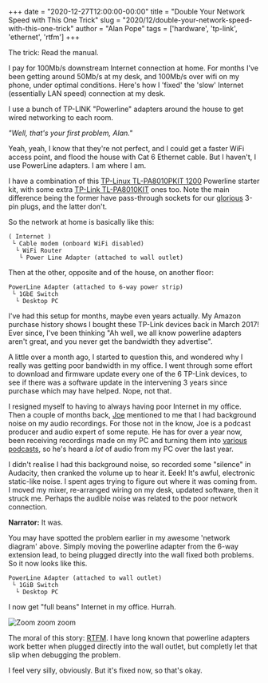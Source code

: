 +++
date = "2020-12-27T12:00:00-00:00"
title = "Double Your Network Speed with This One Trick"
slug = "2020/12/double-your-network-speed-with-this-one-trick"
author = "Alan Pope"
tags = ['hardware', 'tp-link', 'ethernet', 'rtfm']
+++

The trick: Read the manual.

I pay for 100Mb/s downstream Internet connection at home. For months I've been getting around 50Mb/s at my desk, and 100Mb/s over wifi on my phone, under optimal conditions. Here's how I 'fixed' the 'slow' Internet (essentially LAN speed) connection at my desk.

I use a bunch of TP-LINK "Powerline" adapters around the house to get wired networking to each room. 

*"Well, that's your first problem, Alan."*

Yeah, yeah, I know that they're not perfect, and I could get a faster WiFi access point, and flood the house with Cat 6 Ethernet cable. But I haven't, I use PowerLine adapters. I am where I am.

I have a combination of this [TP-Linux TL-PA8010PKIT 1200](https://geni.us/iu86k) Powerline starter kit, with some extra [TP-Link TL-PA8010KIT](https://geni.us/YOYG) ones too. Note the main difference being the former have pass-through sockets for our [glorious](https://www.youtube.com/watch?v=UEfP1OKKz_Q) 3-pin plugs, and the latter don't.

So the network at home is basically like this:

```
( Internet )
 └ Cable modem (onboard WiFi disabled)
  └ WiFi Router
   └ Power Line Adapter (attached to wall outlet)
```
Then at the other, opposite and of the house, on another floor:
```
PowerLine Adapter (attached to 6-way power strip)
 └ 1GbE Switch
  └ Desktop PC
```

I've had this setup for months, maybe even years actually. My Amazon purchase history shows I bought these TP-Link devices back in March 2017! Ever since, I've been thinking "Ah well, we all know powerline adapters aren't great, and you never get the bandwidth they advertise".

A little over a month ago, I started to question this, and wondered why I really was getting poor bandwidth in my office. I went through some effort to download and firmware update every one of the 6 TP-Link devices, to see if there was a software update in the intervening 3 years since purchase which may have helped. Nope, not that.

I resigned myself to having to always having poor Internet in my office. Then a couple of months back, [Joe](https://joeress.com/) mentioned to me that I had background noise on my audio recordings. For those not in the know, Joe is a podcast producer and audio expert of some repute. He has for over a year now, been receiving recordings made on my PC and turning them into [various](https://thenew.show/) [podcasts](https://ubuntupodcast.org/), so he's heard a *lot* of audio from my PC over the last year.

I didn't realise I had this background noise, so recorded some "silence" in Audacity, then cranked the volume up to hear it. Eeek! It's awful, electronic static-like noise. I spent ages trying to figure out where it was coming from. I moved my mixer, re-arranged wiring on my desk, updated software, then it struck me. Perhaps the audible noise was related to the poor network connection.

**Narrator:** It was.

You may have spotted the problem earlier in my awesome 'network diagram' above. Simply moving the powerline adapter from the 6-way extension lead, to being plugged directly into the wall fixed both problems. So it now looks like this.

```
PowerLine Adapter (attached to wall outlet)
 └ 1GiB Switch
  └ Desktop PC
```

I now get "full beans" Internet in my office. Hurrah.

![Zoom zoom zoom](/blog/images/2020-12-27/fast.png)

The moral of this story: [RTFM](https://en.wiktionary.org/wiki/RTFM). I have long known that powerline adapters work better when plugged directly into the wall outlet, but completly let that slip when debugging the problem. 

I feel very silly, obviously. But it's fixed now, so that's okay. 

